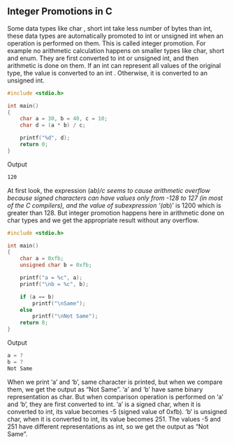 ## Integer Promotions in C

Some data types like char , short int take less number of bytes than int, these data types are automatically promoted to int or unsigned int when an operation is performed on them. This is called integer promotion. For example no arithmetic calculation happens on smaller types like char, short and enum. They are first converted to int or unsigned int, and then arithmetic is done on them. If an int can represent all values of the original type, the value is converted to an int . Otherwise, it is converted to an unsigned int. 

```c
#include <stdio.h>

int main()
{
    char a = 30, b = 40, c = 10;
    char d = (a * b) / c;

    printf("%d", d);
    return 0;
}
```

Output
```bash
120
```

At first look, the expression (a*b)/c seems to cause arithmetic overflow because signed characters can have values only from -128 to 127 (in most of the C compilers), and the value of subexpression ‘(a*b)’ is 1200 which is greater than 128. But integer promotion happens here in arithmetic done on char types and we get the appropriate result without any overflow. 

```c
#include <stdio.h>

int main()
{
    char a = 0xfb;
    unsigned char b = 0xfb;

    printf("a = %c", a);
    printf("\nb = %c", b);

    if (a == b)
        printf("\nSame");
    else
        printf("\nNot Same");
    return 0;
}
```

Output
```c
a = ?
b = ?
Not Same 
```

When we print ‘a’ and ‘b’, same character is printed, but when we compare them, we get the output as “Not Same”. ‘a’ and ‘b’ have same binary representation as char. But when comparison operation is performed on ‘a’ and ‘b’, they are first converted to int. ‘a’ is a signed char, when it is converted to int, its value becomes -5 (signed value of 0xfb). ‘b’ is unsigned char, when it is converted to int, its value becomes 251. The values -5 and 251 have different representations as int, so we get the output as “Not Same”. 